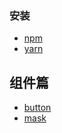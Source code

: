 ### 安装
  - [npm](/setup/npm)
  - [yarn](/setup/yarn)

## 组件篇
  - [button](/components/button)
  - [mask](/components/mask)
